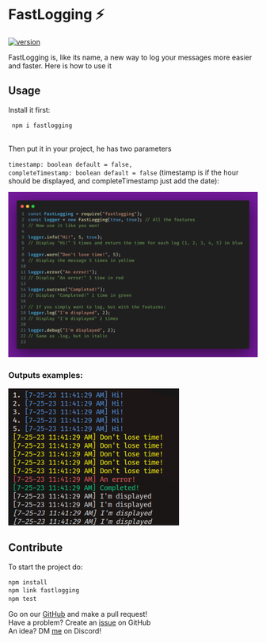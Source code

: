 # FastLogging ⚡

[![version](https://img.shields.io/npm/v/fastlogging.svg)](https://www.npmjs.org/package/fastlogging)

FastLogging is, like its name, a new way to log your messages more easier and faster. Here is how to use it

## Usage

Install it first:

```
 npm i fastlogging
```

<br>
Then put it in your project, he has two parameters

<code>timestamp: boolean default = false,</code><br>
<code>completeTimestamp: boolean default = false</code> (timestamp is if the hour should be displayed, and completeTimestamp just add the date):
<br>

![FastLog](./img/fastlogging.png)

### Outputs examples:

![](./img/outputs.png)

## Contribute

To start the project do:

```bash
npm install
npm link fastlogging
npm test
```

Go on our <a href="https://github.com/AYnonyme971/FastLogger">GitHub</a> and make a pull request!
<br>Have a problem? Create an <a href="https://github.com/AYnonyme971/FastLogger/issues">issue</a> on GitHub
<br>An idea? DM <a href="https://discord.com/users/">me</a> on Discord!
